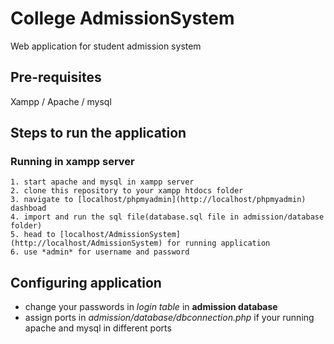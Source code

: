 # College AdmissionSystem
Web application for student admission system

## Pre-requisites
  Xampp / Apache / mysql

  ## Steps to run the application
   ### Running in xampp server
    1. start apache and mysql in xampp server
    2. clone this repository to your xampp htdocs folder
    3. navigate to [localhost/phpmyadmin](http://localhost/phpmyadmin) dashboad
    4. import and run the sql file(database.sql file in admission/database folder)
    5. head to [localhost/AdmissionSystem](http://localhost/AdmissionSystem) for running application
    6. use *admin* for username and password
        
  ## Configuring application
  - change your passwords in *login table* in **admission database**
  - assign ports in *admission/database/dbconnection.php* if your running apache and mysql in different ports
